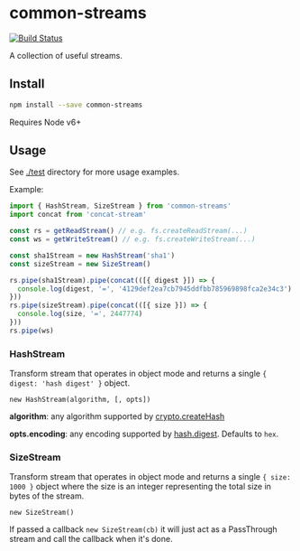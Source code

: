 # common-streams

[![Build Status](https://travis-ci.org/blockai/common-streams.svg?branch=master)](https://travis-ci.org/blockai/common-streams)

A collection of useful streams.

## Install

```bash
npm install --save common-streams
```

Requires Node v6+

## Usage

See [./test](./test) directory for more usage examples.

Example:

```javascript
import { HashStream, SizeStream } from 'common-streams'
import concat from 'concat-stream'

const rs = getReadStream() // e.g. fs.createReadStream(...)
const ws = getWriteStream() // e.g. fs.createWriteStream(...)

const sha1Stream = new HashStream('sha1')
const sizeStream = new SizeStream()

rs.pipe(sha1Stream).pipe(concat(([{ digest }]) => {
  console.log(digest, '=', '4129def2ea7cb7945ddfbb785969898fca2e34c3')
}))
rs.pipe(sizeStream).pipe(concat(([{ size }]) => {
  console.log(size, '=', 2447774)
}))
rs.pipe(ws)
```

### HashStream

Transform stream that operates in object mode and returns a single `{ digest: 'hash digest' }` object.

`new HashStream(algorithm, [, opts])`

**algorithm**: any algorithm supported by [crypto.createHash](https://nodejs.org/api/crypto.html#crypto_crypto_createhash_algorithm)

**opts.encoding**: any encoding supported by [hash.digest](https://nodejs.org/api/crypto.html#crypto_hash_digest_encoding). Defaults to `hex`.

### SizeStream

Transform stream that operates in object mode and returns a single `{
size: 1000 }` object where the size is an integer representing the total
size in bytes of the stream.

`new SizeStream()`

If passed a callback `new SizeStream(cb)` it will just act as a
PassThrough stream and call the callback when it's done.